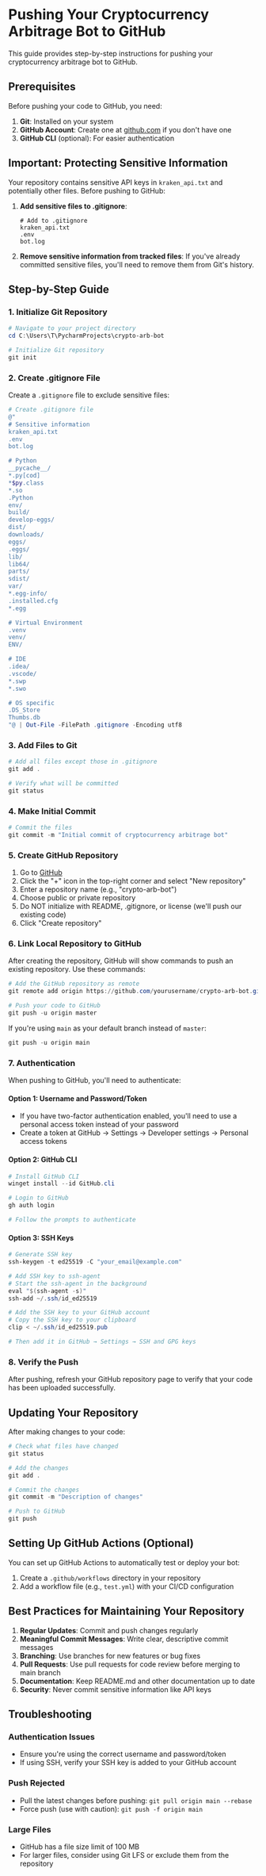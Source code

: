 # Pushing Your Cryptocurrency Arbitrage Bot to GitHub

This guide provides step-by-step instructions for pushing your cryptocurrency arbitrage bot to GitHub.

## Prerequisites

Before pushing your code to GitHub, you need:

1. **Git**: Installed on your system
2. **GitHub Account**: Create one at [github.com](https://github.com) if you don't have one
3. **GitHub CLI** (optional): For easier authentication

## Important: Protecting Sensitive Information

Your repository contains sensitive API keys in `kraken_api.txt` and potentially other files. Before pushing to GitHub:

1. **Add sensitive files to .gitignore**:
   ```
   # Add to .gitignore
   kraken_api.txt
   .env
   bot.log
   ```

2. **Remove sensitive information from tracked files**:
   If you've already committed sensitive files, you'll need to remove them from Git's history.

## Step-by-Step Guide

### 1. Initialize Git Repository

```powershell
# Navigate to your project directory
cd C:\Users\T\PycharmProjects\crypto-arb-bot

# Initialize Git repository
git init
```

### 2. Create .gitignore File

Create a `.gitignore` file to exclude sensitive files:

```powershell
# Create .gitignore file
@"
# Sensitive information
kraken_api.txt
.env
bot.log

# Python
__pycache__/
*.py[cod]
*$py.class
*.so
.Python
env/
build/
develop-eggs/
dist/
downloads/
eggs/
.eggs/
lib/
lib64/
parts/
sdist/
var/
*.egg-info/
.installed.cfg
*.egg

# Virtual Environment
.venv
venv/
ENV/

# IDE
.idea/
.vscode/
*.swp
*.swo

# OS specific
.DS_Store
Thumbs.db
"@ | Out-File -FilePath .gitignore -Encoding utf8
```

### 3. Add Files to Git

```powershell
# Add all files except those in .gitignore
git add .

# Verify what will be committed
git status
```

### 4. Make Initial Commit

```powershell
# Commit the files
git commit -m "Initial commit of cryptocurrency arbitrage bot"
```

### 5. Create GitHub Repository

1. Go to [GitHub](https://github.com)
2. Click the "+" icon in the top-right corner and select "New repository"
3. Enter a repository name (e.g., "crypto-arb-bot")
4. Choose public or private repository
5. Do NOT initialize with README, .gitignore, or license (we'll push our existing code)
6. Click "Create repository"

### 6. Link Local Repository to GitHub

After creating the repository, GitHub will show commands to push an existing repository. Use these commands:

```powershell
# Add the GitHub repository as remote
git remote add origin https://github.com/yourusername/crypto-arb-bot.git

# Push your code to GitHub
git push -u origin master
```

If you're using `main` as your default branch instead of `master`:

```powershell
git push -u origin main
```

### 7. Authentication

When pushing to GitHub, you'll need to authenticate:

#### Option 1: Username and Password/Token
- If you have two-factor authentication enabled, you'll need to use a personal access token instead of your password
- Create a token at GitHub → Settings → Developer settings → Personal access tokens

#### Option 2: GitHub CLI
```powershell
# Install GitHub CLI
winget install --id GitHub.cli

# Login to GitHub
gh auth login

# Follow the prompts to authenticate
```

#### Option 3: SSH Keys
```powershell
# Generate SSH key
ssh-keygen -t ed25519 -C "your_email@example.com"

# Add SSH key to ssh-agent
# Start the ssh-agent in the background
eval "$(ssh-agent -s)"
ssh-add ~/.ssh/id_ed25519

# Add the SSH key to your GitHub account
# Copy the SSH key to your clipboard
clip < ~/.ssh/id_ed25519.pub

# Then add it in GitHub → Settings → SSH and GPG keys
```

### 8. Verify the Push

After pushing, refresh your GitHub repository page to verify that your code has been uploaded successfully.

## Updating Your Repository

After making changes to your code:

```powershell
# Check what files have changed
git status

# Add the changes
git add .

# Commit the changes
git commit -m "Description of changes"

# Push to GitHub
git push
```

## Setting Up GitHub Actions (Optional)

You can set up GitHub Actions to automatically test or deploy your bot:

1. Create a `.github/workflows` directory in your repository
2. Add a workflow file (e.g., `test.yml`) with your CI/CD configuration

## Best Practices for Maintaining Your Repository

1. **Regular Updates**: Commit and push changes regularly
2. **Meaningful Commit Messages**: Write clear, descriptive commit messages
3. **Branching**: Use branches for new features or bug fixes
4. **Pull Requests**: Use pull requests for code review before merging to main branch
5. **Documentation**: Keep README.md and other documentation up to date
6. **Security**: Never commit sensitive information like API keys

## Troubleshooting

### Authentication Issues
- Ensure you're using the correct username and password/token
- If using SSH, verify your SSH key is added to your GitHub account

### Push Rejected
- Pull the latest changes before pushing: `git pull origin main --rebase`
- Force push (use with caution): `git push -f origin main`

### Large Files
- GitHub has a file size limit of 100 MB
- For larger files, consider using Git LFS or exclude them from the repository
